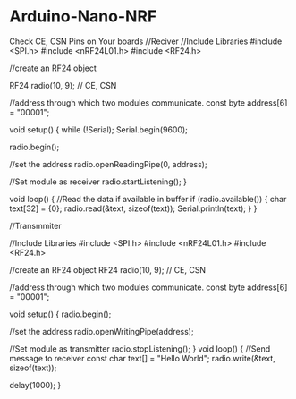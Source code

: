 # Arduino-Nano-NRF
Check CE, CSN Pins on Your boards
//Reciver
//Include Libraries
#include <SPI.h>
#include <nRF24L01.h>
#include <RF24.h>

//create an RF24 object

RF24 radio(10, 9);  // CE, CSN

//address through which two modules communicate.
const byte address[6] = "00001";

void setup()
{
  while (!Serial);
    Serial.begin(9600);
  
  radio.begin();
  
  //set the address
  radio.openReadingPipe(0, address);
  
  //Set module as receiver
  radio.startListening();
}

void loop()
{
  //Read the data if available in buffer
  if (radio.available())
  {
    char text[32] = {0};
    radio.read(&text, sizeof(text));
    Serial.println(text);
  }
}

//Transmmiter

//Include Libraries
#include <SPI.h>
#include <nRF24L01.h>
#include <RF24.h>

//create an RF24 object
RF24 radio(10, 9);  // CE, CSN

//address through which two modules communicate.
const byte address[6] = "00001";

void setup()
{
  radio.begin();
  
  //set the address
  radio.openWritingPipe(address);
  
  //Set module as transmitter
  radio.stopListening();
}
void loop()
{
  //Send message to receiver
  const char text[] = "Hello World";
  radio.write(&text, sizeof(text));
  
  delay(1000);
}
